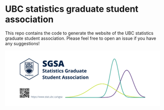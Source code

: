 # UBC statistics graduate student association

This repo contains the code to generate the website of the UBC statistics
graduate student association.
Please feel free to open an issue if you have any suggestions!

<p align="center">
  <img src="img/ubc-sgsa.png" width="600"/>
</p>

